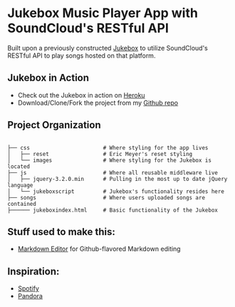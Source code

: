 # Jukebox Music Player App with SoundCloud's RESTful API
Built upon a previously constructed [Jukebox](https://github.com/samirdhebar/Jukebox_Starter_Kit) to utilize SoundCloud's RESTful API to play songs hosted on that platform.

## Jukebox in Action

 * Check out the Jukebox in action on [Heroku](www.heroku.com)
 * Download/Clone/Fork the project from my [Github repo](https://github.com/samirdhebar/Jukebox-with-Soundcloud-API)


## Project Organization

```

├── css                       # Where styling for the app lives
│   ├── reset                 # Eric Meyer's reset styling
│   └── images                # Where styling for the Jukebox is located
├── js                		  # Where all reusable middleware live
│   ├── jquery-3.2.0.min      # Pulling in the most up to date jQuery language
│   └── jukeboxscript         # Jukebox's functionality resides here
├── songs              		  # Where users uploaded songs are contained
├────── jukeboxindex.html     # Basic functionality of the Jukebox
```


## Stuff used to make this:

 * [Markdown Editor](https://github.com/jbt/markdown-editor) for Github-flavored Markdown editing

## Inspiration:
* [Spotify](https://www.spotify.com)
* [Pandora](https://www.pandora.com)
